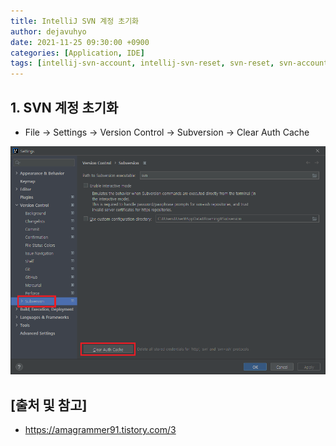 ```yaml
---
title: IntelliJ SVN 계정 초기화
author: dejavuhyo
date: 2021-11-25 09:30:00 +0900
categories: [Application, IDE]
tags: [intellij-svn-account, intellij-svn-reset, svn-reset, svn-account, reset-svn-account, intellij-svn, intellij-svn-계정-초기화, svn-계정-초기화]
---
```


## 1. SVN 계정 초기화

* File → Settings → Version Control → Subversion → Clear Auth Cache

![clear-auth-cache](/assets/img/2021-11-25-intellij-reset-svn-account/clear-auth-cache.png)

## [출처 및 참고]
* <https://amagrammer91.tistory.com/3>
